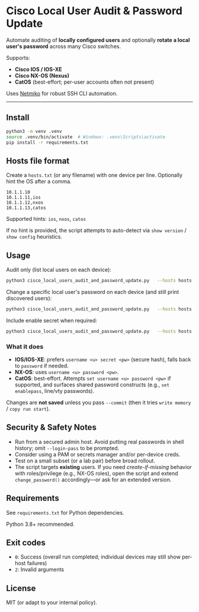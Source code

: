 
# Cisco Local User Audit & Password Update

Automate auditing of **locally configured users** and optionally **rotate a local user's password** across many Cisco switches.

Supports:
- **Cisco IOS / IOS-XE**
- **Cisco NX-OS (Nexus)**
- **CatOS** (best-effort; per-user accounts often not present)

Uses [Netmiko](https://github.com/ktbyers/netmiko) for robust SSH CLI automation.

---

## Install

```bash
python3 -m venv .venv
source .venv/bin/activate  # Windows: .venv\Scripts\activate
pip install -r requirements.txt
```

## Hosts file format

Create a `hosts.txt` (or any filename) with one device per line. Optionally hint the OS after a comma.

```
10.1.1.10
10.1.1.11,ios
10.1.1.12,nxos
10.1.1.13,catos
```

Supported hints: `ios`, `nxos`, `catos`

If no hint is provided, the script attempts to auto-detect via `show version` / `show config` heuristics.

## Usage

Audit only (list local users on each device):

```bash
python3 cisco_local_users_audit_and_password_update.py   --hosts hosts.txt   --login-user admin   --login-pass 'SuperSecret'   --audit
```

Change a specific local user's password on each device (and still print discovered users):

```bash
python3 cisco_local_users_audit_and_password_update.py   --hosts hosts.txt   --login-user admin   --login-pass 'SuperSecret'   --target-user netops   --new-pass 'NewP@ssw0rd!'   --commit
```

Include enable secret when required:

```bash
python3 cisco_local_users_audit_and_password_update.py   --hosts hosts.txt   --login-user admin   --login-pass 'pw'   --enable-secret 'enablepw'   --audit
```

### What it does

- **IOS/IOS-XE**: prefers `username <u> secret <pw>` (secure hash), falls back to `password` if needed.
- **NX-OS**: uses `username <u> password <pw>`.
- **CatOS**: best-effort. Attempts `set username <u> password <pw>` if supported, and surfaces shared password constructs (e.g., `set enablepass`, line/vty passwords).

Changes are **not saved** unless you pass `--commit` (then it tries `write memory` / `copy run start`).

## Security & Safety Notes

- Run from a secured admin host. Avoid putting real passwords in shell history; omit `--login-pass` to be prompted.
- Consider using a PAM or secrets manager and/or per-device creds.
- Test on a small subset (or a lab pair) before broad rollout.
- The script targets **existing** users. If you need _create-if-missing_ behavior with roles/privilege (e.g., NX-OS roles), open the script and extend `change_password()` accordingly—or ask for an extended version.

## Requirements

See `requirements.txt` for Python dependencies.

Python 3.8+ recommended.

## Exit codes

- `0`: Success (overall run completed; individual devices may still show per-host failures)
- `2`: Invalid arguments

## License

MIT (or adapt to your internal policy).
